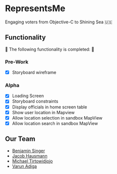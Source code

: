 # RepresentsMe 

Engaging voters from Objective-C to Shining Sea 🇺🇸

## Functionality

🎉 The following functionality is completed: 🎉

### Pre-Work
- [X] Storyboard wireframe

### Alpha
- [X] Loading Screen
- [X] Storyboard constraints
- [X] Display officials in home screen table
- [X] Show user location in Mapview
- [X] Allow location selection in sandbox MapView
- [X] Allow location search in sandbox MapView

## Our Team
- [Benjamin Singer](https://github.com/bzsinger)
- [Jacob Hausmann](https://github.com/jeh97)
- [Michael Tirtowidjojo](https://github.com/tirtow)
- [Varun Adiga](https://github.com/varunadiga)
